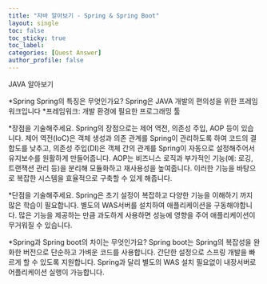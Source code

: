 ```yaml
---
title: "자바 알아보기 - Spring & Spring Boot"
layout: single
toc: false
toc_sticky: true
toc_label: 
categories: [Quest Answer]
author_profile: false
---
```


JAVA 알아보기

*Spring
Spring의 특징은 무엇인가요?
Spring은 JAVA 개발의 편의성을 위한 프레임워크입니다
*프레임워크: 개발 환경에 필요한 프로그래밍 툴

*장점을 기술해주세요.
Spring의 장점으로는 제어 역전, 의존성 주입, AOP 등이 있습니다. 제어 역전(IoC)은 객체 생성과 의존 관계를 Spring이 관리하도록 하여 코드의 결합도를 낮추고, 의존성 주입(DI)은 객체 간의 관계를 Spring이 자동으로 설정해주어서 유지보수를 원활하게 만들어줍니다. AOP는 비즈니스 로직과 부가적인 기능(예: 로깅, 트랜잭션 관리 등)을 분리해 모듈화하고 재사용성을 높여줍니다. 이러한 기능을 바탕으로 복잡한 시스템을 효율적으로 구축할 수 있게 해줍니다.

*단점을 기술해주세요.
Spring은 초기 설정이 복잡하고 다양한 기능을 이해하기 까지 많은 학습이 필요합니다. 별도의 WAS서버를 설치하여 애플리케이션을 구동해야합니다. 많은 기능을 제공하는 만큼 과도하게 사용하면 성능에 영향을 주어 애플리케이션이 무거워질 수 있습니다.

*Spring과 Spring boot의 차이는 무엇인가요?
Spring boot는 Spring의 복잡성을 완화한 버전으로 단순하고 가벼운 코드를 사용합니다. 간단한 설정으로 스프링 개발을 빠르게 할 수 있도록 지원합니다. Spring과 달리 별도의 WAS 설치 필요없이 내장서버로 어플리케이션 실행이 가능합니다.



